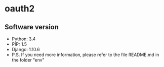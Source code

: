# oauth2

## Software version ##
- Python: 3.4
- PIP: 1.5
- Django: 1.10.6
- P.S. If you need more information, please refer to the file README.md in the folder "env"

